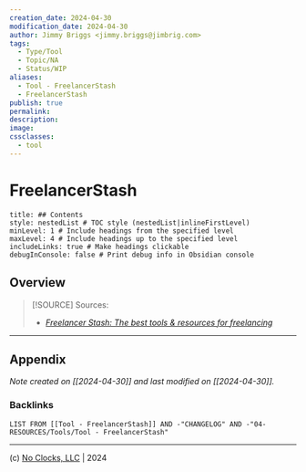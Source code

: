 ```yaml
---
creation_date: 2024-04-30
modification_date: 2024-04-30
author: Jimmy Briggs <jimmy.briggs@jimbrig.com>
tags:
  - Type/Tool
  - Topic/NA
  - Status/WIP
aliases:
  - Tool - FreelancerStash
  - FreelancerStash
publish: true
permalink:
description:
image:
cssclasses:
  - tool
---
```



# FreelancerStash

```table-of-contents
title: ## Contents 
style: nestedList # TOC style (nestedList|inlineFirstLevel)
minLevel: 1 # Include headings from the specified level
maxLevel: 4 # Include headings up to the specified level
includeLinks: true # Make headings clickable
debugInConsole: false # Print debug info in Obsidian console
```

## Overview

> [!SOURCE] Sources:
> - *[Freelancer Stash: The best tools & resources for freelancing](https://freelancerstash.xyz/)*

***

## Appendix

*Note created on [[2024-04-30]] and last modified on [[2024-04-30]].*

### Backlinks

```dataview
LIST FROM [[Tool - FreelancerStash]] AND -"CHANGELOG" AND -"04-RESOURCES/Tools/Tool - FreelancerStash"
```

***

(c) [No Clocks, LLC](https://github.com/noclocks) | 2024